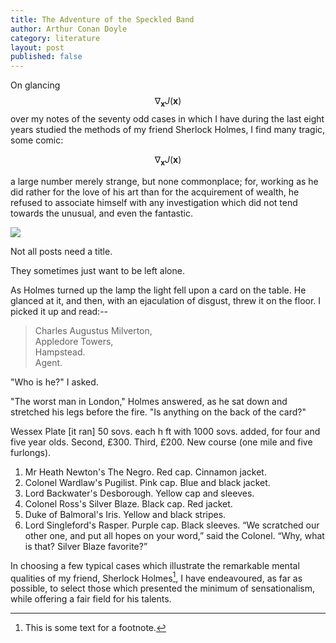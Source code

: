 ```yaml
---
title: The Adventure of the Speckled Band
author: Arthur Conan Doyle
category: literature
layout: post
published: false
---
```


On glancing $$ \nabla_\boldsymbol{x} J(\boldsymbol{x}) $$ over my notes of the seventy odd cases in which I have during the last eight years studied the methods of my friend Sherlock Holmes, I find many tragic, some comic: 

$$ \nabla_\boldsymbol{x} J(\boldsymbol{x}) $$

a large number merely strange, but none commonplace; for, working as he did rather for the love of his art than for the acquirement of wealth, he refused to associate himself with any investigation which did not tend towards the unusual, and even the fantastic.

![](https://sherlock-holm.es/stories/html/pictures/prio-1.png)

Not all posts need a title.

<!-- excerpt_separator -->

They sometimes just want to be left alone.

As
Holmes turned up the lamp the light fell upon a card on the table. He
glanced at it, and then, with an ejaculation of disgust, threw it on
the floor. I picked it up and read:--
                              
>Charles Augustus Milverton,                              
>Appledore Towers,  
>Hampstead.  
>Agent.  
                               
"Who is he?" I asked.

"The worst man in London," Holmes answered, as he sat down and
stretched his legs before the fire. "Is anything on the back of the
card?"

Wessex Plate [it ran] 50 sovs. each h ft with 1000 sovs. added, for four and five year olds. Second, £300. Third, £200. New course (one mile and five furlongs).
1.  Mr Heath Newton's The Negro. Red cap. Cinnamon jacket.
2.  Colonel Wardlaw's Pugilist. Pink cap. Blue and black jacket.
3.  Lord Backwater's Desborough. Yellow cap and sleeves.
4.  Colonel Ross's Silver Blaze. Black cap. Red jacket.
5.  Duke of Balmoral's Iris. Yellow and black stripes.
6.  Lord Singleford's Rasper. Purple cap. Black sleeves.
“We scratched our other one, and put all hopes on your word,” said the Colonel. “Why, what is that? Silver Blaze favorite?”

In choosing a few typical cases which illustrate the remarkable mental qualities of my friend, Sherlock Holmes[^1], I have endeavoured, as far as possible, to select those which presented the minimum of sensationalism, while offering a fair field for his talents.

[^1]: This is some text for a footnote.
